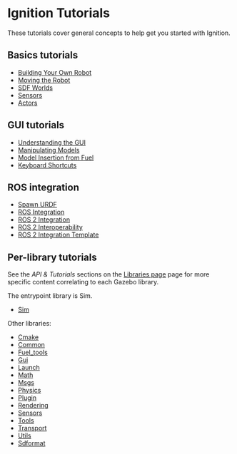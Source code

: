 # Ignition Tutorials

These tutorials cover general concepts to help get you started with Ignition.

## Basics tutorials

* [Building Your Own Robot](building_robot)
* [Moving the Robot](moving_robot)
* [SDF Worlds](sdf_worlds)
* [Sensors](sensors)
* [Actors](actors)

## GUI tutorials

* [Understanding the GUI](gui)
* [Manipulating Models](manipulating_models)
* [Model Insertion from Fuel](fuel_insert)
* [Keyboard Shortcuts](hotkeys)

## ROS integration

* [Spawn URDF](spawn_urdf)
* [ROS Integration](ros_integration)
* [ROS 2 Integration](ros2_integration)
* [ROS 2 Interoperability](ros2_interop)
* [ROS 2 Integration Template](ros_gz_project_template_guide)

## Per-library tutorials

See the *API & Tutorials* sections on the [Libraries page](/libs) page for more specific content correlating to each Gazebo library.

The entrypoint library is Sim.
- [Sim](/api/sim/6/tutorials.html)

Other libraries:
- [Cmake](/api/cmake/2/tutorials.html)
- [Common](/api/common/4/tutorials.html)
- [Fuel_tools](/api/fuel_tools/7/tutorials.html)
- [Gui](/api/gui/6/tutorials.html)
- [Launch](/api/launch/5/tutorials.html)
- [Math](/api/math/6/tutorials.html)
- [Msgs](/api/msgs/8/tutorials.html)
- [Physics](/api/physics/5/tutorials.html)
- [Plugin](/api/plugin/1/tutorials.html)
- [Rendering](/api/rendering/6/tutorials.html)
- [Sensors](/api/sensors/6/tutorials.html)
- [Tools](/api/tools/1/tutorials.html)
- [Transport](/api/transport/11/tutorials.html)
- [Utils](/api/utils/1/tutorials.html)
- [Sdformat](/api/sdformat/12/)
